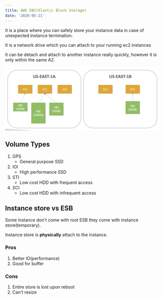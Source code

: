 ```yaml
---
title: AWS EBS(Elastic Block Storage)
date: '2020-05-21'
---
```


It is a place where you can safely store your instance data in case of unexpected instance termination.

It is a network drive which you can attach to your running ec2 instances

It can be detach and attach to another instance really quickly, however it is only within the same AZ.

![ebs](./ebs.jpg)

## Volume Types

1. GPS
   - General purpose SSD
2. IOI
   - High performance SSD
3. STI
   - Low cost HDD with frequent access
4. SCI
   - Low cost HDD with infrequent access

## Instance store vs ESB

Some instance don't come with root ESB they come with instance store(temporary).

Instance store is **physically** attach to the instance.

### Pros

1.  Better IO(performance)
2.  Good for buffer

### Cons

1.  Entire store is lost upon reboot
2.  Can't resize
